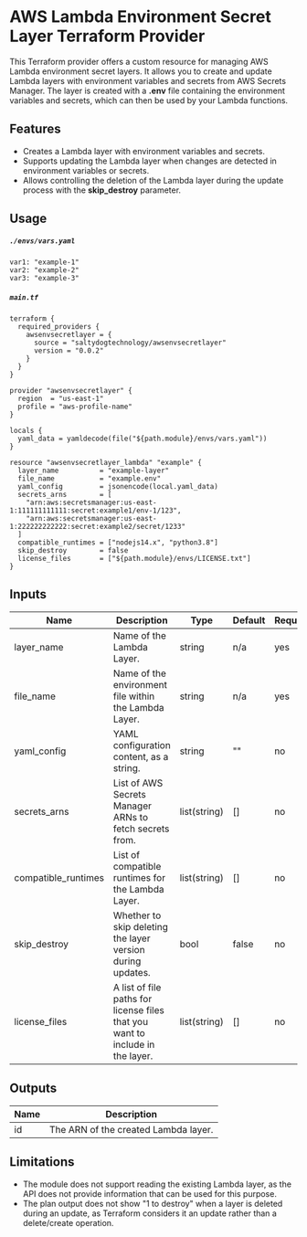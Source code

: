 
# AWS Lambda Environment Secret Layer Terraform Provider

This Terraform provider offers a custom resource for managing AWS Lambda environment secret layers. It allows you to create and update Lambda layers with environment variables and secrets from AWS Secrets Manager. The layer is created with a **.env** file containing the environment variables and secrets, which can then be used by your Lambda functions.

## Features
- Creates a Lambda layer with environment variables and secrets.
- Supports updating the Lambda layer when changes are detected in environment variables or secrets.
- Allows controlling the deletion of the Lambda layer during the update process with the **skip_destroy** parameter.

## Usage

##### **`./envs/vars.yaml`**
```
var1: "example-1"
var2: "example-2"
var3: "example-3"
```

##### **`main.tf`**
```
terraform {
  required_providers {
    awsenvsecretlayer = {
      source = "saltydogtechnology/awsenvsecretlayer"
      version = "0.0.2"
    }
  }
}

provider "awsenvsecretlayer" {
  region  = "us-east-1"
  profile = "aws-profile-name"
}

locals {
  yaml_data = yamldecode(file("${path.module}/envs/vars.yaml"))
}

resource "awsenvsecretlayer_lambda" "example" {
  layer_name          = "example-layer"
  file_name           = "example.env"
  yaml_config         = jsonencode(local.yaml_data)
  secrets_arns        = [
    "arn:aws:secretsmanager:us-east-1:111111111111:secret:example1/env-1/123",
    "arn:aws:secretsmanager:us-east-1:222222222222:secret:example2/secret/1233"
  ]
  compatible_runtimes = ["nodejs14.x", "python3.8"]
  skip_destroy        = false
  license_files       = ["${path.module}/envs/LICENSE.txt"]
}
```

## Inputs
<table>
  <thead>
    <tr>
      <th>Name</th>
      <th>Description</th>
      <th>Type</th>
      <th>Default</th>
      <th>Required</th>
    </tr>
  </thead>
  <tbody>
    <tr>
      <td>layer_name</td>
      <td>Name of the Lambda Layer.</td>
      <td>string</td>
      <td>n/a</td>
      <td>yes</td>
    </tr>
    <tr>
      <td>file_name</td>
      <td>Name of the environment file within the Lambda Layer.</td>
      <td>string</td>
      <td>n/a</td>
      <td>yes</td>
    </tr>
    <tr>
      <td>yaml_config</td>
      <td>YAML configuration content, as a string.</td>
      <td>string</td>
      <td>""</td>
      <td>no</td>
    </tr>
    <tr>
      <td>secrets_arns</td>
      <td>List of AWS Secrets Manager ARNs to fetch secrets from.</td>
      <td>list(string)</td>
      <td>[]</td>
      <td>no</td>
    </tr>
    <tr>
      <td>compatible_runtimes</td>
      <td>List of compatible runtimes for the Lambda Layer.</td>
      <td>list(string)</td>
      <td>[]</td>
      <td>no</td>
    </tr>
    <tr>
      <td>skip_destroy</td>
      <td>Whether to skip deleting the layer version during updates.</td>
      <td>bool</td>
      <td>false</td>
      <td>no</td>
    </tr>
    <tr>
      <td>license_files</td>
      <td>A list of file paths for license files that you want to include in the layer.</td>
      <td>list(string)</td>
      <td>[]</td>
      <td>no</td>
    </tr>
  </tbody>
</table>

## Outputs
<table>
  <thead>
    <tr>
      <th>Name</th>
      <th>Description</th>
    </tr>
  </thead>
  <tbody>
    <tr>
      <td>id</td>
      <td>The ARN of the created Lambda layer.</td>
    </tr>
  </tbody>
</table>

## Limitations
- The module does not support reading the existing Lambda layer, as the API does not provide information that can be used for this purpose.
- The plan output does not show "1 to destroy" when a layer is deleted during an update, as Terraform considers it an update rather than a delete/create operation.
